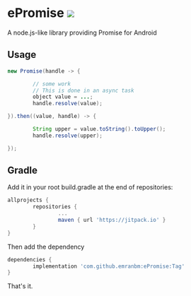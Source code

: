 # ePromise [![](https://jitpack.io/v/emranbm/ePromise.svg)](https://jitpack.io/#emranbm/ePromise)
A node.js-like library providing Promise for Android

## Usage
```java
new Promise(handle -> {

        // some work
        // This is done in an async task
        object value = ...;
        handle.resolve(value);

}).then((value, handle) -> {

        String upper = value.toString().toUpper();
        handle.resolve(upper);

});

```
## Gradle
Add it in your root build.gradle at the end of repositories:
```gradle
allprojects {
        repositories {
                ...
                maven { url 'https://jitpack.io' }
        }
}
```
Then add the dependency
```gradle
dependencies {
        implementation 'com.github.emranbm:ePromise:Tag'
}
```
That's it.
